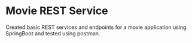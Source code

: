 # Movie REST Service

Created basic REST services and endpoints for a movie application using SpringBoot and tested using postman.


